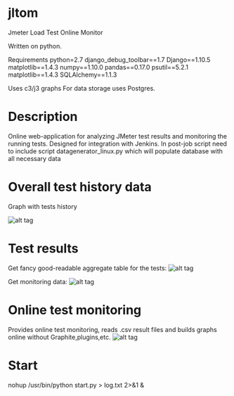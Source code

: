 
# jltom 
Jmeter Load Test Online Monitor

Written on python.

Requirements
python=2.7
django_debug_toolbar==1.7
Django==1.10.5
matplotlib==1.4.3
numpy==1.10.0
pandas==0.17.0
psutil==5.2.1
matplotlib==1.4.3
SQLAlchemy==1.1.3

Uses c3/j3 graphs 
For data storage uses Postgres.

# Description
Online web-application for analyzing JMeter test results and monitoring the running tests.
Designed for integration with Jenkins. In post-job script need to include script datagenerator_linux.py which will populate database with all necessary data

# Overall test history data
Graph with tests history

![alt tag](https://github.com/v0devil/jltom/blob/master/pics/overall.png)

# Test results
Get fancy good-readable aggregate table for the tests:
![alt tag](https://github.com/v0devil/jltom/blob/master/pics/compare_1.png)

Get monitoring data:
![alt tag](https://github.com/v0devil/jltom/blob/master/pics/compare_2.png)

# Online test monitoring
Provides online test monitoring, reads .csv result files and builds graphs online without Graphite,plugins,etc.
![alt tag](https://github.com/v0devil/jltom/blob/master/pics/online2.png)

# Start

nohup /usr/bin/python start.py > log.txt 2>&1 &

